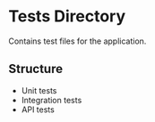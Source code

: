 # Tests Directory

Contains test files for the application.

## Structure

- Unit tests
- Integration tests
- API tests
